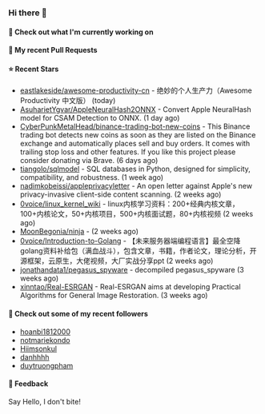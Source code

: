 ### Hi there 👋

#### 👷 Check out what I'm currently working on

#### 🔨 My recent Pull Requests


#### ⭐ Recent Stars

- [eastlakeside/awesome-productivity-cn](https://github.com/eastlakeside/awesome-productivity-cn) - 绝妙的个人生产力（Awesome Productivity 中文版） (today)
- [AsuharietYgvar/AppleNeuralHash2ONNX](https://github.com/AsuharietYgvar/AppleNeuralHash2ONNX) - Convert Apple NeuralHash model for CSAM Detection to ONNX. (1 day ago)
- [CyberPunkMetalHead/binance-trading-bot-new-coins](https://github.com/CyberPunkMetalHead/binance-trading-bot-new-coins) - This Binance trading bot detects new coins as soon as they are listed on the Binance exchange and automatically places sell and buy orders. It comes with trailing stop loss and other features. If you like this project please consider donating via Brave. (6 days ago)
- [tiangolo/sqlmodel](https://github.com/tiangolo/sqlmodel) - SQL databases in Python, designed for simplicity, compatibility, and robustness. (1 week ago)
- [nadimkobeissi/appleprivacyletter](https://github.com/nadimkobeissi/appleprivacyletter) - An open letter against Apple&#39;s new privacy-invasive client-side content scanning. (2 weeks ago)
- [0voice/linux_kernel_wiki](https://github.com/0voice/linux_kernel_wiki) - linux内核学习资料：200&#43;经典内核文章，100&#43;内核论文，50&#43;内核项目，500&#43;内核面试题，80&#43;内核视频 (2 weeks ago)
- [MoonBegonia/ninja](https://github.com/MoonBegonia/ninja) -  (2 weeks ago)
- [0voice/Introduction-to-Golang](https://github.com/0voice/Introduction-to-Golang) - 【未来服务器端编程语言】最全空降golang资料补给包（满血战斗），包含文章，书籍，作者论文，理论分析，开源框架，云原生，大佬视频，大厂实战分享ppt (2 weeks ago)
- [jonathandata1/pegasus_spyware](https://github.com/jonathandata1/pegasus_spyware) - decompiled pegasus_spyware (3 weeks ago)
- [xinntao/Real-ESRGAN](https://github.com/xinntao/Real-ESRGAN) - Real-ESRGAN aims at developing Practical Algorithms for General Image Restoration. (3 weeks ago)

#### 👯 Check out some of my recent followers

- [hoanbi1812000](https://github.com/hoanbi1812000)
- [notmariekondo](https://github.com/notmariekondo)
- [Hiimsonkul](https://github.com/Hiimsonkul)
- [danhhhh](https://github.com/danhhhh)
- [duytruongpham](https://github.com/duytruongpham)

#### 💬 Feedback

Say Hello, I don't bite!